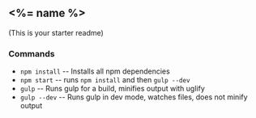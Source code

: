 ## <%= name %>
(This is your starter readme)
### Commands
* `npm install` -- Installs all npm dependencies
* `npm start` -- runs `npm install` and then `gulp --dev`
* `gulp` -- Runs gulp for a build, minifies output with uglify
* `gulp --dev` -- Runs gulp in dev mode, watches files, does not minify output
